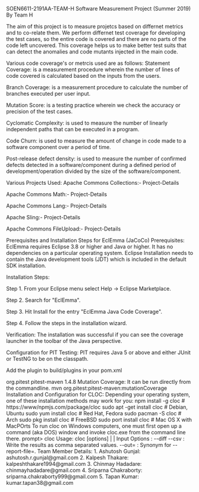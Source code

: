 SOEN6611-2191AA-TEAM-H
Software Measurement Project (Summer 2019) By Team H

The aim of this project is to measure projetcs based on differnet metrics and to co-relate them. We perform differnet test coverage for developing the test cases, so the entire code is covered and there are no parts of the code left uncovered. This coverage helps us to make better test suits that can detect the anomalies and code mutants injected in the main code.

Various code coverage's or metrcis used are as follows:
Statement Coverage: is a measurement procedure wherein the number of lines of code covered is calculated based on the inputs from the users.

Branch Coverage: is a measurement procedure to calculate the number of branches executed per user input.

Mutation Score: is a testing practice wherein we check the accuracy or precision of the test cases.

Cyclomatic Complexity: is used to measure the number of linearly independent paths that can be executed in a program.

Code Churn: is used to measure the amount of change in code made to a software component over a period of time.

Post-release defect density: is used to measure the number of confirmed defects detected in a software/component during a defined period of development/operation divided by the size of the software/component.

Various Projects Used:
Apache Commons Collections:- Project-Details

Apache Commons Math:- Project-Details

Apache Commons Lang:- Project-Details

Apache Sling:- Project-Details

Apache Commons FileUpload:- Project-Details

Prerequisites and Installation Steps for EclEmma (JaCoCo)
Prerequisites: EclEmma requires Eclipse 3.8 or higher and Java or higher. It has no dependencies on a particular operating system. Eclipse Installation needs to contain the Java development tools (JDT) which is included in the default SDK installation.

Installation Steps:

Step 1. From your Eclipse menu select Help → Eclipse Marketplace.

Step 2. Search for "EclEmma".

Step 3. Hit Install for the entry "EclEmma Java Code Coverage".

Step 4. Follow the steps in the installation wizard.

Verification: The installation was successful if you can see the coverage launcher in the toolbar of the Java perspective.

Configuration for PIT Testing:
PIT requires Java 5 or above and either JUnit or TestNG to be on the classpath.

Add the plugin to build/plugins in your pom.xml

<plugin>
   <groupId>org.pitest</groupId>
   <artifactId>pitest-maven</artifactId>
   <version>1.4.8</version>
</plugin>
Mutation Coverage: It can be run directly from the commandline.
mvn org.pitest:pitest-maven:mutationCoverage
Installation and Configuration for CLOC:
Depending your operating system, one of these installation methods may work for you:
npm install -g cloc             # https://www/npmjs.com/package/cloc
sudo apt -get install cloc      # Debian, Ubuntu
sudo yum install cloc           # Red Hat, Fedora
sudo pacman -S cloc             # Arch
sudo pkg install cloc           # FreeBSD
sudo port install cloc          # Mac OS X with MacPOrts
To run cloc on Windows computers, one must first open up a command (aka DOS) window and invoke cloc.exe from the command line there.
prompt> cloc
Usage: cloc [options] <file(s)/dir(s)> | <set 1> <set 2> | <report files>
Input Options :
           --diff <set1> <set2>
           --csv  :  Write the results as comma separated values.
           --out=<file>  :  Synonym for --report-file=<file>.
Team Member Details:
 1. Ashutosh Gunjal: ashutosh.r.gunjal@gmail.com
 2. Kalpesh Thakare: kalpeshthakare1994@gmail.com
 3. Chinmay Hadadare: chinmayhadadare@gmail.com
 4. Sriparna Chakraborty: sriparna.chakraborty999@gmail.com
 5. Tapan Kumar: kumar.tapan38@gmail.com